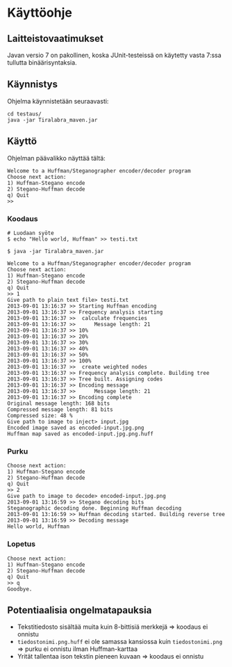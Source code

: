 # Käyttöohje

## Laitteistovaatimukset

Javan versio 7 on pakollinen, koska JUnit-testeissä on käytetty vasta 7:ssa tullutta binäärisyntaksia.

## Käynnistys

Ohjelma käynnistetään seuraavasti:

```
cd testaus/
java -jar Tiralabra_maven.jar
```

## Käyttö

Ohjelman päävalikko näyttää tältä:
```
Welcome to a Huffman/Steganographer encoder/decoder program
Choose next action:
1) Huffman-Stegano encode
2) Stegano-Huffman decode
q) Quit
>>
```

### Koodaus

```
# Luodaan syöte
$ echo "Hello world, Huffman" >> testi.txt

$ java -jar Tiralabra_maven.jar

Welcome to a Huffman/Steganographer encoder/decoder program
Choose next action:
1) Huffman-Stegano encode
2) Stegano-Huffman decode
q) Quit
>> 1
Give path to plain text file> testi.txt
2013-09-01 13:16:37 >> Starting Huffman encoding
2013-09-01 13:16:37 >> Frequency analysis starting
2013-09-01 13:16:37 >> 	calculate frequencies
2013-09-01 13:16:37 >> 		Message length: 21
2013-09-01 13:16:37 >> 10%
2013-09-01 13:16:37 >> 20%
2013-09-01 13:16:37 >> 30%
2013-09-01 13:16:37 >> 40%
2013-09-01 13:16:37 >> 50%
2013-09-01 13:16:37 >> 100%
2013-09-01 13:16:37 >> 	create weighted nodes
2013-09-01 13:16:37 >> Frequency analysis complete. Building tree
2013-09-01 13:16:37 >> Tree built. Assigning codes
2013-09-01 13:16:37 >> Encoding message
2013-09-01 13:16:37 >> 		Message length: 21
2013-09-01 13:16:37 >> Encoding complete
Original message length: 168 bits
Compressed message length: 81 bits
Compressed size: 48 %
Give path to image to inject> input.jpg
Encoded image saved as encoded-input.jpg.png
Huffman map saved as encoded-input.jpg.png.huff
``` 

### Purku 

```
Choose next action:
1) Huffman-Stegano encode
2) Stegano-Huffman decode
q) Quit
>> 2
Give path to image to decode> encoded-input.jpg.png
2013-09-01 13:16:59 >> Stegano decoding bits
Steganographic decoding done. Beginning Huffman decoding
2013-09-01 13:16:59 >> Huffman decoding started. Building reverse tree
2013-09-01 13:16:59 >> Decoding message
Hello world, Huffman
```

### Lopetus

```
Choose next action:
1) Huffman-Stegano encode
2) Stegano-Huffman decode
q) Quit
>> q
Goodbye.
```

## Potentiaalisia ongelmatapauksia

* Tekstitiedosto sisältää muita kuin 8-bittisiä merkkejä => koodaus ei onnistu
* ```tiedostonimi.png.huff``` ei ole samassa kansiossa kuin ```tiedostonimi.png``` => purku ei onnistu ilman Huffman-karttaa
* Yrität tallentaa ison tekstin pieneen kuvaan => koodaus ei onnistu
